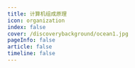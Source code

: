 ```yaml
---
title: 计算机组成原理
icon: organization 
index: false
cover: /discoverybackground/ocean1.jpg
pageInfo: false
article: false
timeline: false
---
```


<Catalog />

